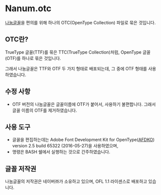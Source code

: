 Nanum.otc
=========

[나눔글꼴](http://hangeul.naver.com/2017/nanum)을 편의를 위해 하나의 OTC(OpenType Collection) 파일로 묶은 것입니다.

OTC란?
------

TrueType 글꼴(TTF)를 묶은 TTC(TrueType Collection)처럼, OpenType 글꼴(OTF)를 하나로 묶은 것입니다.

그래서 나눔글꼴은 TTF와 OTF 두 가지 형태로 배포되는데, 그 중에 OTF 형태를 사용하였습니다.

수정 사항
---------

* OTF 버전의 나눔글꼴은 글꼴이름에 OTF가 붙어서, 사용하기 불편합니다. 그래서 글꼴 이름의 OTF를 제거하였습니다.

사용 도구
---------

* 글꼴을 편집하는데는 Adobe Font Development Kit for OpenType([AFDKO](https://www.adobe.com/devnet/opentype/afdko.html)) version 2.5 build 65322 (2016-05-27)을 사용하였으며,
* 명령은 BASH 쉘에서 실행하는 것으로 간주하였습니다.

글꼴 저작권
-----------

나눔글꼴의 저작권은 네이버㈜가 소유하고 있으며, OFL 1.1 라이센스로 배포하고 있습니다.